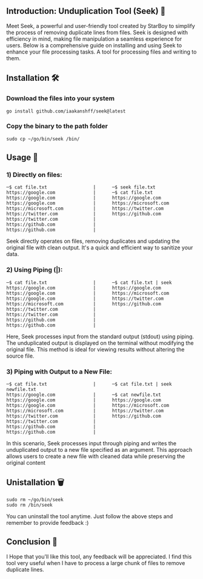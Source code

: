 ## Introduction: Unduplication Tool (Seek) 🚀
Meet Seek, a powerful and user-friendly tool created by StarBoy to simplify the process of removing duplicate lines from files. Seek is designed with efficiency in mind, making file manipulation a seamless experience for users. Below is a comprehensive guide on installing and using Seek to enhance your file processing tasks. A tool for processing files and writing to them.

## Installation 🛠️
### Download the files into your system
````
go install github.com/iaakanshff/seek@latest
````
### Copy the binary to the path folder
````
sudo cp ~/go/bin/seek /bin/
````

## Usage 📘
### 1) Directly on files:
````
─$ cat file.txt                 |      ─$ seek file.txt 
https://google.com              |      ─$ cat file.txt 
https://google.com              |      https://google.com 
https://google.com              |      https://microsoft.com 
https://microsoft.com           |      https://twitter.com 
https://twitter.com             |      https://github.com 
https://twitter.com             |
https://github.com              |
https://github.com              |
````
Seek directly operates on files, removing duplicates and updating the original file with clean output. It's a quick and efficient way to sanitize your data.

### 2) Using Piping (|):
````
─$ cat file.txt                 |      ─$ cat file.txt | seek
https://google.com              |      https://google.com 
https://google.com              |      https://microsoft.com     
https://google.com              |      https://twitter.com        
https://microsoft.com           |      https://github.com     
https://twitter.com             |       
https://twitter.com             |
https://github.com              |
https://github.com              |
````
Here, Seek processes input from the standard output (stdout) using piping. The unduplicated output is displayed on the terminal without modifying the original file. This method is ideal for viewing results without altering the source file.

### 3) Piping with Output to a New File:
````
─$ cat file.txt                 |      ─$ cat file.txt | seek newfile.txt 
https://google.com              |      ─$ cat newfile.txt 
https://google.com              |      https://google.com 
https://google.com              |      https://microsoft.com 
https://microsoft.com           |      https://twitter.com 
https://twitter.com             |      https://github.com 
https://twitter.com             |
https://github.com              |
https://github.com              |
````
In this scenario, Seek processes input through piping and writes the unduplicated output to a new file specified as an argument. This approach allows users to create a new file with cleaned data while preserving the original content

## Unistallation 🗑️
````
sudo rm ~/go/bin/seek
sudo rm /bin/seek
````
You can uninstall the tool anytime. Just follow the above steps and remember to provide feedback :)

## Conclusion 🌟
I Hope that you'll like this tool, any feedback will be appreciated. I find this tool very useful when I have to process a large chunk of files to remove duplicate lines.